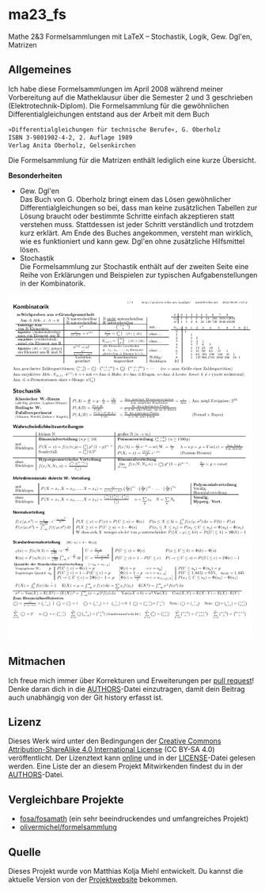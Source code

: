 # ma23_fs

Mathe 2&3 Formelsammlungen mit LaTeX – Stochastik, Logik, Gew. Dgl'en, Matrizen


## Allgemeines

Ich habe diese Formelsammlungen im April 2008 während meiner Vorbereitung auf die Matheklausur über die Semester 2 und 3 geschrieben (Elektrotechnik-Diplom). Die Formelsammlung für die gewöhnlichen Differentialgleichungen entstand aus der Arbeit mit dem Buch

    »Differentialgleichungen für technische Berufe«, G. Oberholz
    ISBN 3-9801902-4-2, 2. Auflage 1989
    Verlag Anita Oberholz, Gelsenkirchen 

Die Formelsammlung für die Matrizen enthält lediglich eine kurze Übersicht.

**Besonderheiten**
* Gew. Dgl'en  
Das Buch von G. Oberholz bringt einem das Lösen gewöhnlicher Differentialgleichungen so bei, dass man keine zusätzlichen Tabellen zur Lösung braucht oder bestimmte Schritte einfach akzeptieren statt verstehen muss. Stattdessen ist jeder Schritt verständlich und trotzdem kurz erklärt. Am Ende des Buches angekommen, versteht man wirklich, wie es funktioniert und kann gew. Dgl'en ohne zusätzliche Hilfsmittel lösen.
* Stochastik  
Die Formelsammlung zur Stochastik enthält auf der zweiten Seite eine Reihe von Erklärungen und Beispielen zur typischen Aufgabenstellungen in der Kombinatorik.


![erste Seite der Stochastik-Formelsammlung](stochastik.png "erste Seite der Stochastik-Formelsammlung")


## Mitmachen

Ich freue mich immer über Korrekturen und Erweiterungen per [pull request][pr]! Denke daran dich in die [AUTHORS][authors-file]-Datei einzutragen, damit dein Beitrag auch unabhängig von der Git history erfasst ist.


## Lizenz

Dieses Werk wird unter den Bedingungen der [Creative Commons Attribution-ShareAlike 4.0 International License][cc-by-sa-4.0] (CC BY-SA 4.0) veröffentlicht. Der Lizenztext kann [online][license-online] und in der [LICENSE][license-file]-Datei gelesen werden. Eine Liste der an diesem Projekt Mitwirkenden findest du in der [AUTHORS][authors-file]-Datei.


## Vergleichbare Projekte

* [fosa/fosamath](https://github.com/fosa/fosamath) (ein sehr beeindruckendes und umfangreiches Projekt)
* [olivermichel/formelsammlung](https://github.com/olivermichel/formelsammlung)


## Quelle

Dieses Projekt wurde von Matthias Kolja Miehl entwickelt. Du kannst die aktuelle Version von der [Projektwebsite](http://github.com/makomi/ma23_fs/) bekommen.



[gh-mkd]: markdown-cheatsheet.pdf
[index]: Inhaltsübersicht.mkd
[pr]: https://help.github.com/articles/creating-a-pull-request/
[fork]: https://help.github.com/articles/fork-a-repo/
[authors-file]: AUTHORS
[cc-by-sa-4.0]: http://creativecommons.org/licenses/by-sa/4.0/
[license-online]: http://creativecommons.org/licenses/by-sa/4.0/legalcode
[license-file]: LICENSE

